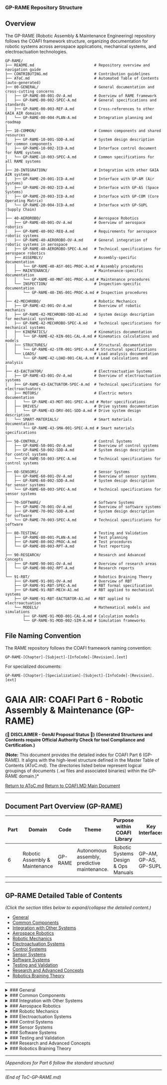 ### GP-RAME Repository Structure

## Overview

The GP-RAME (Robotic Assembly & Maintenance Engineering) repository follows the COAFI framework structure, organizing documentation for robotic systems across aerospace applications, mechanical systems, and electroactuation technologies.

```plaintext
GP-RAME/
├── README.md                           # Repository overview and navigation guide
├── CONTRIBUTING.md                     # Contribution guidelines
├── AToC.md                             # Automated Table of Contents (auto-generated)
├── 00-GENERAL/                         # General documentation and cross-cutting concerns
│   ├── GP-RAME-00-001-OV-A.md          # Overview of RAME framework
│   ├── GP-RAME-00-002-SPEC-A.md        # General specifications and standards
│   ├── GP-RAME-00-003-REF-A.md         # Cross-references to other GAIA AIR domains
│   └── GP-RAME-00-004-PLAN-A.md        # Integration planning and roadmap
│
├── 10-COMMON/                          # Common components and shared resources
│   ├── GP-RAME-10-001-SDD-A.md         # System design description for common components
│   ├── GP-RAME-10-002-ICD-A.md         # Interface control document for RAME systems
│   └── GP-RAME-10-003-SPEC-A.md        # Common specifications for all RAME systems
│
├── 20-INTEGRATION/                     # Integration with other GAIA AIR systems
│   ├── GP-RAME-20-001-ICD-A.md         # Interface with GP-AM (Air Systems)
│   ├── GP-RAME-20-002-ICD-A.md         # Interface with GP-AS (Space Systems)
│   ├── GP-RAME-20-003-ICD-A.md         # Interface with GP-COM (Core Operating Matrix)
│   └── GP-RAME-20-004-ICD-A.md         # Interface with GP-SUPL (Supply Chain)
│
├── 40-AEROROBO/                        # Aerospace Robotics
│   ├── GP-RAME-40-001-OV-A.md          # Overview of aerospace robotics
│   ├── GP-RAME-40-002-REQ-A.md         # Requirements for aerospace robotic systems
│   ├── GP-RAME-40-AEROROBO-OV-A.md     # General integration of robotic systems in aerospace
│   ├── GP-RAME-40-AEROROBO-SPEC-A.md   # Technical specifications for aerospace robotics
│   ├── ASSEMBLY/                       # Assembly-specific documentation
│   │   └── GP-RAME-40-ASY-001-PROC-A.md # Assembly procedures
│   ├── MAINTENANCE/                    # Maintenance-specific documentation
│   │   └── GP-RAME-40-MNT-001-PROC-A.md # Maintenance procedures
│   └── INSPECTION/                     # Inspection-specific documentation
│       └── GP-RAME-40-INS-001-PROC-A.md # Inspection procedures
│
├── 42-MECHROBO/                        # Robotic Mechanics
│   ├── GP-RAME-42-001-OV-A.md          # Overview of robotic mechanics
│   ├── GP-RAME-42-MECHROBO-SDD-A1.md   # System design description for mechanical systems
│   ├── GP-RAME-42-MECHROBO-SPEC-A.md   # Technical specifications for mechanical systems
│   ├── KINEMATICS/                     # Kinematics documentation
│   │   └── GP-RAME-42-KIN-001-CAL-A.md # Kinematics calculations and models
│   ├── STRUCTURES/                     # Structural documentation
│   │   └── GP-RAME-42-STR-001-SPEC-A.md # Structural specifications
│   └── LOADS/                          # Load analysis documentation
│       └── GP-RAME-42-LOAD-001-CAL-A.md # Load calculations and analysis
│
├── 43-EACTUATOR/                       # Electroactuation Systems
│   ├── GP-RAME-43-001-OV-A.md          # Overview of electroactuation systems
│   ├── GP-RAME-43-EACTUATOR-SPEC-A.md  # Technical specifications for electroactuators
│   ├── MOTORS/                         # Electric motors documentation
│   │   └── GP-RAME-43-MOT-001-SPEC-A.md # Motor specifications
│   ├── DRIVES/                         # Drive systems documentation
│   │   └── GP-RAME-43-DRV-001-SDD-A.md # Drive system design description
│   └── SMART-MATERIALS/                # Smart materials documentation
│       └── GP-RAME-43-SMA-001-SPEC-A.md # Smart materials specifications
│
├── 50-CONTROL/                         # Control Systems
│   ├── GP-RAME-50-001-OV-A.md          # Overview of control systems
│   ├── GP-RAME-50-002-SDD-A.md         # System design description for control systems
│   └── GP-RAME-50-003-SPEC-A.md        # Technical specifications for control systems
│
├── 60-SENSORS/                         # Sensor Systems
│   ├── GP-RAME-60-001-OV-A.md          # Overview of sensor systems
│   ├── GP-RAME-60-002-SDD-A.md         # System design description for sensor systems
│   └── GP-RAME-60-003-SPEC-A.md        # Technical specifications for sensor systems
│
├── 70-SOFTWARE/                        # Software Systems
│   ├── GP-RAME-70-001-OV-A.md          # Overview of software systems
│   ├── GP-RAME-70-002-SDD-A.md         # System design description for software
│   └── GP-RAME-70-003-SPEC-A.md        # Technical specifications for software
│
├── 80-TESTING/                         # Testing and Validation
│   ├── GP-RAME-80-001-PLAN-A.md        # Test planning
│   ├── GP-RAME-80-002-PROC-A.md        # Test procedures
│   └── GP-RAME-80-003-RPT-A.md         # Test reporting
│
├── 90-RESEARCH/                        # Research and Advanced Concepts
│   ├── GP-RAME-90-001-OV-A.md          # Overview of research areas
│   └── GP-RAME-90-002-RPT-A.md         # Research reports
│
└── 91-RBT/                             # Robotics Braining Theory
    ├── GP-RAME-91-001-OV-A.md          # Overview of RBT
    ├── GP-RAME-91-RBT-SPEC-A.md        # RBT formal specification
    ├── GP-RAME-91-RBT-MECH-A1.md       # RBT applied to mechanical systems
    ├── GP-RAME-91-RBT-EACTUATOR-A1.md  # RBT applied to electroactuation
    └── MODELS/                         # Mathematical models and simulations
        ├── GP-RAME-91-MOD-001-CAL-A.md # Calculation models
        └── GP-RAME-91-MOD-002-SIM-A.md # Simulation frameworks
```

## File Naming Convention

The RAME repository follows the COAFI framework naming convention:

```plaintext
GP-RAME-[Chapter]-[Subject]-[InfoCode]-[Revision].[ext]
```

For specialized documents:

```plaintext
GP-RAME-[Chapter]-[Specialization]-[Subject]-[InfoCode]-[Revision].[ext]
```
# GAIA AIR: COAFI Part 6 - Robotic Assembly & Maintenance (GP-RAME)

**(🚨 DISCLAIMER - GenAI Proposal Status 🚨)**
**(Generated Structures and Contents require Official Authority Check for tool Compliance and Certification.)**

**(Note:** This document provides the detailed index for COAFI Part 6 (GP-RAME). It aligns with the high-level structure defined in the Master Table of Contents (AToC.md). The directories listed below represent logical groupings of documents (`.md` files and associated binaries) within the GP-RAME domain.)*

[Return to AToC.md](../AToC.md)
[Return to COAFI.MD Main Document](../COAFI.md)

---

## Document Part Overview (GP-RAME)

| Part | Domain | Code    | Theme                                         | Purpose within COAFI Library            | Key Interfaces                 |
|------|--------|---------|-----------------------------------------------|-----------------------------------------|--------------------------------|
| 6    | Robotic Assembly & Maintenance | GP-RAME | Autonomous assembly, predictive maintenance.    | Robotic Systems Design & Ops Manuals   | GP-AM, GP-AS, GP-SUPL.       |

---

## GP-RAME Detailed Table of Contents

*(Click the section titles below to expand/collapse the detailed content.)*

*   [General](#general)
*   [Common Components](#common-components)
*   [Integration with Other Systems](#integration-with-other-systems)
*   [Aerospace Robotics](#aerospace-robotics)
*   [Robotic Mechanics](#robotic-mechanics)
*   [Electroactuation Systems](#electroactuation-systems)
*   [Control Systems](#control-systems)
*   [Sensor Systems](#sensor-systems)
*   [Software Systems](#software-systems)
*   [Testing and Validation](#testing-and-validation)
*   [Research and Advanced Concepts](#research-and-advanced-concepts)
*   [Robotics Braining Theory](#robotics-braining-theory)

---

<details>
<summary>### General</summary>

*Focus: High-level framework overview, general specifications, cross-domain references, and planning.*

*Directory: `./GP-RAME/00-GENERAL/`*

*   [GP-RAME-00-001-OV-A.md](./00-GENERAL/GP-RAME-00-001-OV-A.md): 00-01: Overview of RAME framework - *(OV)*
*   [GP-RAME-00-002-SPEC-A.md](./00-GENERAL/GP-RAME-00-002-SPEC-A.md): 00-02: General specifications and standards - *(SPEC)*
*   [GP-RAME-00-003-REF-A.md](./00-GENERAL/GP-RAME-00-003-REF-A.md): 00-03: Cross-references to other GAIA AIR domains - *(REF)*
*   [GP-RAME-00-004-PLAN-A.md](./00-GENERAL/GP-RAME-00-004-PLAN-A.md): 00-04: Integration planning and roadmap - *(PLAN)*
</details>

<details>
<summary>### Common Components</summary>

*Focus: Documentation for components and resources shared across different RAME systems.*

*Directory: `./GP-RAME/10-COMMON/`*

*   [GP-RAME-10-001-SDD-A.md](./10-COMMON/GP-RAME-10-001-SDD-A.md): 10-01: System design description for common components - *(SDD)*
*   [GP-RAME-10-002-ICD-A.md](./10-COMMON/GP-RAME-10-002-ICD-A.md): 10-02: Interface control document for RAME systems - *(ICD)*
*   [GP-RAME-10-003-SPEC-A.md](./10-COMMON/GP-RAME-10-003-SPEC-A.md): 10-03: Common specifications for all RAME systems - *(SPEC)*
</details>

<details>
<summary>### Integration with Other Systems</summary>

*Focus: Interface definitions and control documents for connecting RAME with other GAIA AIR domains.*

*Directory: `./GP-RAME/20-INTEGRATION/`*

*   [GP-RAME-20-001-ICD-A.md](./20-INTEGRATION/GP-RAME-20-001-ICD-A.md): 20-01: Interface with GP-AM (Air Systems) - *(ICD)*
*   [GP-RAME-20-002-ICD-A.md](./20-INTEGRATION/GP-RAME-20-002-ICD-A.md): 20-02: Interface with GP-AS (Space Systems) - *(ICD)*
*   [GP-RAME-20-003-ICD-A.md](./20-INTEGRATION/GP-RAME-20-003-ICD-A.md): 20-03: Interface with GP-COM (Core Operating Matrix) - *(ICD)*
*   [GP-RAME-20-004-ICD-A.md](./20-INTEGRATION/GP-RAME-20-004-ICD-A.md): 20-04: Interface with GP-SUPL (Supply Chain) - *(ICD)*
</details>

<details>
<summary>### Aerospace Robotics</summary>

*Focus: Documentation for robotic systems specifically designed for aerospace applications (assembly, maintenance, inspection).*

*Directory: `./GP-RAME/40-AEROROBO/`*

*   [GP-RAME-40-001-OV-A.md](./40-AEROROBO/GP-RAME-40-001-OV-A.md): 40-01: Overview of aerospace robotics - *(OV)*
*   [GP-RAME-40-002-REQ-A.md](./40-AEROROBO/GP-RAME-40-002-REQ-A.md): 40-02: Requirements for aerospace robotic systems - *(REQ)*
*   [GP-RAME-40-AEROROBO-OV-A.md](./40-AEROROBO/GP-RAME-40-AEROROBO-OV-A.md): 40-03: General integration of robotic systems in aerospace - *(OV)*
*   [GP-RAME-40-AEROROBO-SPEC-A.md](./40-AEROROBO/GP-RAME-40-AEROROBO-SPEC-A.md): 40-04: Technical specifications for aerospace robotics - *(SPEC)*
*   **Assembly**
    *   [GP-RAME-40-ASY-001-PROC-A.md](./40-AEROROBO/ASSEMBLY/GP-RAME-40-ASY-001-PROC-A.md): 40-101: Assembly procedures - *(PROC)*
*   **Maintenance**
    *   [GP-RAME-40-MNT-001-PROC-A.md](./40-AEROROBO/MAINTENANCE/GP-RAME-40-MNT-001-PROC-A.md): 40-201: Maintenance procedures - *(PROC)*
*   **Inspection**
    *   [GP-RAME-40-INS-001-PROC-A.md](./40-AEROROBO/INSPECTION/GP-RAME-40-INS-001-PROC-A.md): 40-301: Inspection procedures - *(PROC)*
</details>

<details>
<summary>### Robotic Mechanics</summary>

*Focus: Documentation for the mechanical design and analysis of robotic systems.*

*Directory: `./GP-RAME/42-MECHROBO/`*

*   [GP-RAME-42-001-OV-A.md](./42-MECHROBO/GP-RAME-42-001-OV-A.md): 42-01: Overview of robotic mechanics - *(OV)*
*   [GP-RAME-42-MECHROBO-SDD-A1.md](./42-MECHROBO/GP-RAME-42-MECHROBO-SDD-A1.md): 42-02: System design description for mechanical systems - *(SDD)*
*   [GP-RAME-42-MECHROBO-SPEC-A.md](./42-MECHROBO/GP-RAME-42-MECHROBO-SPEC-A.md): 42-03: Technical specifications for mechanical systems - *(SPEC)*
*   **Kinematics**
    *   [GP-RAME-42-KIN-001-CAL-A.md](./42-MECHROBO/KINEMATICS/GP-RAME-42-KIN-001-CAL-A.md): 42-101: Kinematics calculations and models - *(CAL)*
*   **Structures**
    *   [GP-RAME-42-STR-001-SPEC-A.md](./42-MECHROBO/STRUCTURES/GP-RAME-42-STR-001-SPEC-A.md): 42-201: Structural specifications - *(SPEC)*
*   **Loads**
    *   [GP-RAME-42-LOAD-001-CAL-A.md](./42-MECHROBO/LOADS/GP-RAME-42-LOAD-001-CAL-A.md): 42-301: Load calculations and analysis - *(CAL)*
</details>

<details>
<summary>### Electroactuation Systems</summary>

*Focus: Documentation for the electrical actuation systems used in robotics.*

*Directory: `./GP-RAME/43-EACTUATOR/`*

*   [GP-RAME-43-001-OV-A.md](./43-EACTUATOR/GP-RAME-43-001-OV-A.md): 43-01: Overview of electroactuation systems - *(OV)*
*   [GP-RAME-43-EACTUATOR-SPEC-A.md](./43-EACTUATOR/GP-RAME-43-EACTUATOR-SPEC-A.md): 43-02: Technical specifications for electroactuators - *(SPEC)*
*   **Motors**
    *   [GP-RAME-43-MOT-001-SPEC-A.md](./43-EACTUATOR/MOTORS/GP-RAME-43-MOT-001-SPEC-A.md): 43-101: Motor specifications - *(SPEC)*
*   **Drives**
    *   [GP-RAME-43-DRV-001-SDD-A.md](./43-EACTUATOR/DRIVES/GP-RAME-43-DRV-001-SDD-A.md): 43-201: Drive system design description - *(SDD)*
*   **Smart Materials**
    *   [GP-RAME-43-SMA-001-SPEC-A.md](./43-EACTUATOR/SMART-MATERIALS/GP-RAME-43-SMA-001-SPEC-A.md): 43-301: Smart materials specifications - *(SPEC)*
</details>

<details>
<summary>### Control Systems</summary>

*Focus: Documentation for the robotic control architecture and logic.*

*Directory: `./GP-RAME/50-CONTROL/`*

*   [GP-RAME-50-001-OV-A.md](./50-CONTROL/GP-RAME-50-001-OV-A.md): 50-01: Overview of control systems - *(OV)*
*   [GP-RAME-50-002-SDD-A.md](./50-CONTROL/GP-RAME-50-002-SDD-A.md): 50-02: System design description for control systems - *(SDD)*
*   [GP-RAME-50-003-SPEC-A.md](./50-CONTROL/GP-RAME-50-003-SPEC-A.md): 50-03: Technical specifications for control systems - *(SPEC)*
</details>

<details>
<summary>### Sensor Systems</summary>

*Focus: Documentation for the sensor suite used in robotic perception and navigation.*

*Directory: `./GP-RAME/60-SENSORS/`*

*   [GP-RAME-60-001-OV-A.md](./60-SENSORS/GP-RAME-60-001-OV-A.md): 60-01: Overview of sensor systems - *(OV)*
*   [GP-RAME-60-002-SDD-A.md](./60-SENSORS/GP-RAME-60-002-SDD-A.md): 60-02: System design description for sensor systems - *(SDD)*
*   [GP-RAME-60-003-SPEC-A.md](./60-SENSORS/GP-RAME-60-003-SPEC-A.md): 60-03: Technical specifications for sensor systems - *(SPEC)*
</details>

<details>
<summary>### Software Systems</summary>

*Focus: Documentation for the robotic software architecture, modules, and AI logic.*

*Directory: `./GP-RAME/70-SOFTWARE/`*

*   [GP-RAME-70-001-OV-A.md](./70-SOFTWARE/GP-RAME-70-001-OV-A.md): 70-01: Overview of software systems - *(OV)*
*   [GP-RAME-70-002-SDD-A.md](./70-SOFTWARE/GP-RAME-70-002-SDD-A.md): 70-02: System design description for software - *(SDD)*
*   [GP-RAME-70-003-SPEC-A.md](./70-SOFTWARE/GP-RAME-70-003-SPEC-A.md): 70-03: Technical specifications for software - *(SPEC)*
</details>

<details>
<summary>### Testing and Validation</summary>

*Focus: Documentation for verifying and validating robotic system performance.*

*Directory: `./GP-RAME/80-TESTING/`*

*   [GP-RAME-80-001-PLAN-A.md](./80-TESTING/GP-RAME-80-001-PLAN-A.md): 80-01: Test planning - *(PLAN)*
*   [GP-RAME-80-002-PROC-A.md](./80-TESTING/GP-RAME-80-002-PROC-A.md): 80-02: Test procedures - *(PROC)*
*   [GP-RAME-80-003-RPT-A.md](./80-TESTING/GP-RAME-80-003-RPT-A.md): 80-03: Test reporting - *(RPT)*
</details>

<details>
<summary>### Research and Advanced Concepts</summary>

*Focus: Documentation for R&D efforts related to future robotic capabilities.*

*Directory: `./GP-RAME/90-RESEARCH/`*

*   [GP-RAME-90-001-OV-A.md](./90-RESEARCH/GP-RAME-90-001-OV-A.md): 90-01: Overview of research areas - *(OV)*
*   [GP-RAME-90-002-RPT-A.md](./90-RESEARCH/GP-RAME-90-002-RPT-A.md): 90-02: Research reports - *(RPT)*
</details>

<details>
<summary>### Robotics Braining Theory</summary>

*Focus: Documentation for the theoretical underpinnings of robotic intelligence and learning.*

*Directory: `./GP-RAME/91-RBT/`*

*   [GP-RAME-91-001-OV-A.md](./91-RBT/GP-RAME-91-001-OV-A.md): 91-01: Overview of RBT - *(OV)*
*   [GP-RAME-91-RBT-SPEC-A.md](./91-RBT/GP-RAME-91-RBT-SPEC-A.md): 91-02: RBT formal specification - *(SPEC)*
*   [GP-RAME-91-RBT-MECH-A1.md](./91-RBT/GP-RAME-91-RBT-MECH-A1.md): 91-03: RBT applied to mechanical systems - *(MD)*
*   [GP-RAME-91-RBT-EACTUATOR-A1.md](./91-RBT/GP-RAME-91-RBT-EACTUATOR-A1.md): 91-04: RBT applied to electroactuation - *(MD)*
*   **Models**
    *   [GP-RAME-91-MOD-001-CAL-A.md](./91-RBT/MODELS/GP-RAME-91-MOD-001-CAL-A.md): 91-101: Calculation models - *(CAL)*
    *   [GP-RAME-91-MOD-002-SIM-A.md](./91-RBT/MODELS/GP-RAME-91-MOD-002-SIM-A.md): 91-102: Simulation frameworks - *(SIM)*
</details>

---

*(Appendices for Part 6 follow the standard structure)*

---

*(End of ToC-GP-RAME.md)*
